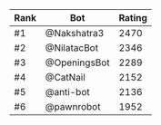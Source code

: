 Rank|Bot|Rating
---|---|---
#1|@Nakshatra3|2470
#2|@NilatacBot|2346
#3|@OpeningsBot|2289
#4|@CatNail|2152
#5|@anti-bot|2136
#6|@pawnrobot|1952
